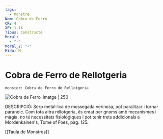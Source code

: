```yaml
---
tags:
  - Monstre
Nom: Cobra de Ferro
CR: 4
XP: 1,1k
Tipus: Constructe
Moral:
  - "-"
Moral_2: "-"
Mida: M
---
```

# Cobra de Ferro de Rellotgeria

```statblock
monster: Cobra de Ferro de Rellotgeria
```

![Cobra de Ferro_imatge | 250](https://static.wikia.nocookie.net/forgottenrealms/images/5/58/Iron_cobra_5e.png/revision/latest?cb=20210430162929)

DESCRIPCIÓ: 
Serp metàl·lica de mossegada verinosa, pot paralitzar i tornar paranoic. Com tota altra rellotgeria, és creat per gnoms amb mecanismes i màgia, no té necessitats fisiològiques i pot tenir trets addicionals a Mordenkainen's, Tome of Foes, pàg. 125.

[[Taula de Monstres]]